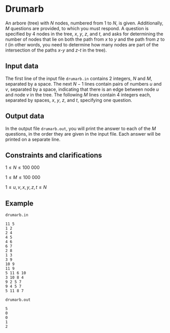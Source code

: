 # Drumarb

An arbore (tree) with $N$ nodes, numbered from $1$ to $N$, is given. Additionally, $M$ questions are provided, to which you must respond. A question is specified by 4 nodes in the tree, $x$, $y$, $z$, and $t$, and asks for determining the number of nodes that lie on both the path from $x$ to $y$ and the path from $z$ to $t$ (in other words, you need to determine how many nodes are part of the intersection of the paths $x$-$y$ and $z$-$t$ in the tree).

## Input data

The first line of the input file `drumarb.in` contains 2 integers, $N$ and $M$, separated by a space. The next $N-1$ lines contain pairs of numbers $u$ and $v$, separated by a space, indicating that there is an edge between node $u$ and node $v$ in the tree. The following $M$ lines contain 4 integers each, separated by spaces, $x$, $y$, $z$, and $t$, specifying one question.

## Output data

In the output file `drumarb.out`, you will print the answer to each of the $M$ questions, in the order they are given in the input file. Each answer will be printed on a separate line.

## Constraints and clarifications

$1 \leq N \leq 100\ 000$

$1 \leq M \leq 100\ 000$

$1 \leq u, v, x, y, z, t \leq N$

## Example

`drumarb.in`

```
11 5
1 2
2 4
4 5
4 6
6 7
2 8
1 3
3 9
10 9
11 9
5 11 6 10
3 10 8 4
9 2 5 7
9 4 5 7
5 11 8 7
```

`drumarb.out`

```
5
0
0
1
2
```

